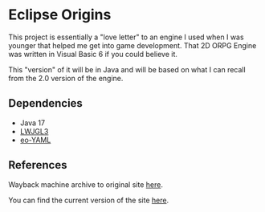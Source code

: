# Eclipse Origins

This project is essentially a "love letter" to an engine I used when I was younger that helped me get into game development.
That 2D ORPG Engine was written in Visual Basic 6 if you could believe it. 

This "version" of it will be in Java and will be based on what I can recall from the 2.0 version of the engine.

## Dependencies

- Java 17
- [LWJGL3][1]
- [eo-YAML][2]

## References
Wayback machine archive to original site [here][3].

You can find the current version of the site [here][4].

[1]: https://lwjgl.org "LWJGL - Lightweight Java Game Library"
[2]: https://github.com/decorators-squad/eo-yaml "decorators-squad/eo-yaml: YAML for Java 8 and above. A user-friendly OOP library. Previously known as \"Camel\"."
[3]: https://web.archive.org/web/20110901224553/http://www.touchofdeathforums.com/smf/index.php  "Eclipse - Free MMORPG Maker - Index"
[4]: https://forum.eclipseorigins.com/ "Forums - Eclipse Origins"